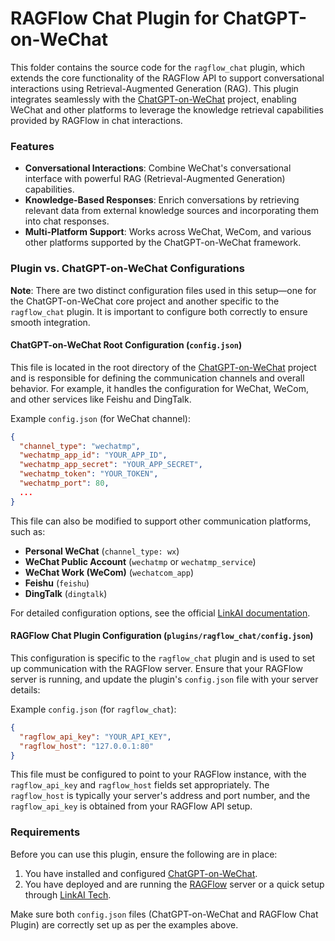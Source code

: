 RAGFlow Chat Plugin for ChatGPT-on-WeChat
=========================================

This folder contains the source code for the `ragflow_chat` plugin, which extends the core functionality of the RAGFlow API to support conversational interactions using Retrieval-Augmented Generation (RAG). This plugin integrates seamlessly with the [ChatGPT-on-WeChat](https://github.com/zhayujie/chatgpt-on-wechat) project, enabling WeChat and other platforms to leverage the knowledge retrieval capabilities provided by RAGFlow in chat interactions.

### Features
* **Conversational Interactions**: Combine WeChat's conversational interface with powerful RAG (Retrieval-Augmented Generation) capabilities.
* **Knowledge-Based Responses**: Enrich conversations by retrieving relevant data from external knowledge sources and incorporating them into chat responses.
* **Multi-Platform Support**: Works across WeChat, WeCom, and various other platforms supported by the ChatGPT-on-WeChat framework.

### Plugin vs. ChatGPT-on-WeChat Configurations
**Note**: There are two distinct configuration files used in this setup—one for the ChatGPT-on-WeChat core project and another specific to the `ragflow_chat` plugin. It is important to configure both correctly to ensure smooth integration.

#### ChatGPT-on-WeChat Root Configuration (`config.json`)
This file is located in the root directory of the [ChatGPT-on-WeChat](https://github.com/zhayujie/chatgpt-on-wechat) project and is responsible for defining the communication channels and overall behavior. For example, it handles the configuration for WeChat, WeCom, and other services like Feishu and DingTalk.

Example `config.json` (for WeChat channel):
```json
{
  "channel_type": "wechatmp",
  "wechatmp_app_id": "YOUR_APP_ID",
  "wechatmp_app_secret": "YOUR_APP_SECRET",
  "wechatmp_token": "YOUR_TOKEN",
  "wechatmp_port": 80,
  ...
}
```

This file can also be modified to support other communication platforms, such as:
- **Personal WeChat** (`channel_type: wx`)
- **WeChat Public Account** (`wechatmp` or `wechatmp_service`)
- **WeChat Work (WeCom)** (`wechatcom_app`)
- **Feishu** (`feishu`)
- **DingTalk** (`dingtalk`)

For detailed configuration options, see the official [LinkAI documentation](https://docs.link-ai.tech/cow/multi-platform/wechat-mp).

#### RAGFlow Chat Plugin Configuration (`plugins/ragflow_chat/config.json`)
This configuration is specific to the `ragflow_chat` plugin and is used to set up communication with the RAGFlow server. Ensure that your RAGFlow server is running, and update the plugin's `config.json` file with your server details:

Example `config.json` (for `ragflow_chat`):
```json
{
  "ragflow_api_key": "YOUR_API_KEY",
  "ragflow_host": "127.0.0.1:80"
}
```

This file must be configured to point to your RAGFlow instance, with the `ragflow_api_key` and `ragflow_host` fields set appropriately. The `ragflow_host` is typically your server's address and port number, and the `ragflow_api_key` is obtained from your RAGFlow API setup.

### Requirements
Before you can use this plugin, ensure the following are in place:

1. You have installed and configured [ChatGPT-on-WeChat](https://github.com/zhayujie/chatgpt-on-wechat).
2. You have deployed and are running the [RAGFlow](https://github.com/jina-ai/ragflow) server or a quick setup through [LinkAI Tech](https://docs.link-ai.tech/cow/quick-start).
   
Make sure both `config.json` files (ChatGPT-on-WeChat and RAGFlow Chat Plugin) are correctly set up as per the examples above.

